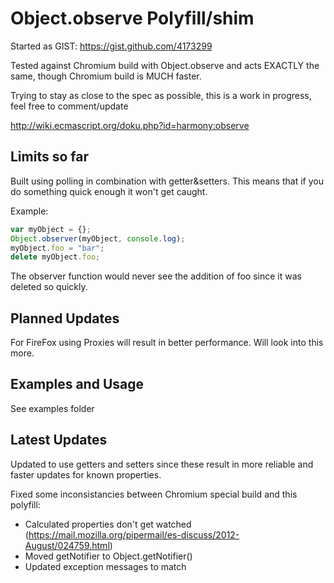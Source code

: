 Object.observe Polyfill/shim
============================
Started as GIST: https://gist.github.com/4173299

Tested against Chromium build with Object.observe and acts EXACTLY the same, though Chromium build is MUCH faster.

Trying to stay as close to the spec as possible, this is a work in progress, feel free to comment/update

http://wiki.ecmascript.org/doku.php?id=harmony:observe

Limits so far
--------------
  Built using polling in combination with getter&setters.  This means that if you do something quick enough it won't get caught.
  
  Example:
```js
var myObject = {};
Object.observer(myObject, console.log);
myObject.foo = "bar";
delete myObject.foo;
```

  The observer function would never see the addition of foo since it was deleted so quickly.

Planned Updates
---------------
  For FireFox using Proxies will result in better performance.  Will look into this more.
  
Examples and Usage
------------------
  See examples folder
  
Latest Updates
--------------
Updated to use getters and setters since these result in more reliable and faster updates for known properties.

Fixed some inconsistancies between Chromium special build and this polyfill:
  * Calculated properties don't get watched (https://mail.mozilla.org/pipermail/es-discuss/2012-August/024759.html)
  * Moved getNotifier to Object.getNotifier()
  * Updated exception messages to match